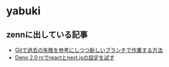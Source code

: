 # yabuki

## zennに出している記事

- [Gitで過去の失敗を参考にしつつ新しいブランチで作業する方法](./articles/2024-09-07-correct-po4a-mistake.md)
- [Deno 2.0 rcでreactとnext.jsの設定を試す](./articles/2024-09-22-deno20-with-react-nextjs.md)

<!--
- [Gitで過去の失敗を参考にしつつ新しいブランチで作業する方法](./articles/2024-09-07-correct-po4a-mistake.html)

## zennに出してない記事

- [Deno 2.0 rcでreactとnext.jsの設定を試すのプレビュー](./articles/2024-09-22-deno20-with-react-nextjs.html)
- <https://yabuki.github.io/friendly-potato/articles/2024-09-22-deno20-with-react-nextjs.html>
-->

